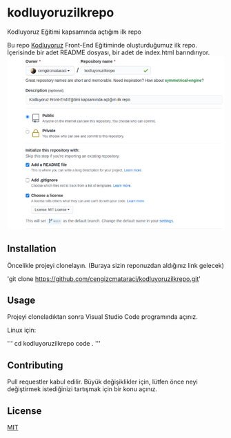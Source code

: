 # kodluyoruzilkrepo
Kodluyoruz Eğitimi kapsamında açtığım ilk repo

Bu repo [Kodluyoruz](https://www.kodluyoruz.org/) Front-End Eğitiminde oluşturduğumuz ilk repo. İçerisinde bir adet README dosyası, bir adet de index.html barındırıyor.
![kodluyoruz logo](https://raw.githubusercontent.com/Kodluyoruz/taskforce/main/git/odev1/figures/github.png)


## Installation
Öncelikle projeyi clonelayın. (Buraya sizin reponuzdan aldığınız link gelecek)


'git clone https://github.com/cengizcmataraci/kodluyoruzilkrepo.git'


## Usage
Projeyi cloneladıktan sonra Visual Studio Code programında açınız.

Linux için:

'''
cd kodluyoruzilkrepo
code .
'''

## Contributing
Pull requestler kabul edilir. Büyük değişiklikler için, lütfen önce neyi değiştirmek istediğinizi tartışmak için bir konu açınız.

## License
[MIT](https://choosealicense.com/licenses/mit/)
